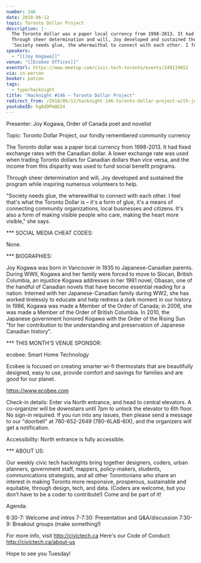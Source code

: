 ```yaml
---
number: 146
date: 2018-06-12
topic: Toronto Dollar Project
description: |-
  The Toronto dollar was a paper local currency from 1998-2013. It had fixed exchange rates with the Canadian dollar. A lower exchange rate was used when trading Toronto dollars for Canadian dollars than vice versa, and the income from this disparity was used to fund social benefit programs.
  Through sheer determination and will, Joy developed and sustained the program while inspiring numerous volunteers to help.
  ‘Society needs glue, the wherewithal to connect with each other. I feel that's what the Toronto Dollar is – it's a form of glue, it's a means of connecting community organizations, local businesses and citizens. It's also a form of making visible people who care, making the heart more visible,’ she says.
speakers:
  - "[[Joy Kogawa]]"
venue: "[[Ecobee Offices]]"
eventUrl: https://www.meetup.com/civic-tech-toronto/events/249119652
via: in-person
booker: patcon
tags:
  - type/hacknight
title: "Hacknight #146 – Toronto Dollar Project"
redirect_from: /2018/06/12/hacknight-146-toronto-dollar-project-with-joy-kogawa/
youtubeID: hgAdDPmQGI4
---
```


Presenter: Joy Kogawa, Order of Canada poet and novelist

Topic: Toronto Dollar Project, our fondly remembered community currency

The Toronto dollar was a paper local currency from 1998-2013. It had fixed exchange rates with the Canadian dollar. A lower exchange rate was used when trading Toronto dollars for Canadian dollars than vice versa, and the income from this disparity was used to fund social benefit programs.

Through sheer determination and will, Joy developed and sustained the program while inspiring numerous volunteers to help.

"Society needs glue, the wherewithal to connect with each other. I feel that's what the Toronto Dollar is – it's a form of glue, it's a means of connecting community organizations, local businesses and citizens. It's also a form of making visible people who care, making the heart more visible," she says.

*** SOCIAL MEDIA CHEAT CODES:

None.

*** BIOGRAPHIES:

Joy Kogawa was born in Vancouver in 1935 to Japanese-Canadian parents. During WWII, Kogawa and her family were forced to move to Slocan, British Columbia, an injustice Kogawa addresses in her 1981 novel, Obasan, one of the handful of Canadian novels that have become essential reading for a nation. Interned with her Japanese-Canadian family during WW2, she has worked tirelessly to educate and help redress a dark moment in our history.
​
In 1986, Kogawa was made a Member of the Order of Canada; in 2006, she was made a Member of the Order of British Columbia. In 2010, the Japanese government honored Kogawa with the Order of the Rising Sun "for her contribution to the understanding and preservation of Japanese Canadian history".

*** THIS MONTH'S VENUE SPONSOR:

ecobee: Smart Home Technology

Ecobee is focused on creating smarter wi-fi thermostats that are beautifully designed, easy to use, provide comfort and savings for families and are good for our planet.

https://www.ecobee.com

Check-in details: Enter via North entrance, and head to central elevators. A co-organizer will be downstairs until 7pm to unlock the elevator to 6th floor. No sign-in required. If you run into any issues, then please send a message to our "doorbell" at 780-652-2649 (780-6LAB-6IX), and the organizers will get a notification.

Accessibility: North entrance is fully accessible.

*** ABOUT US:

Our weekly civic tech hacknights bring together designers, coders, urban planners, government staff, mappers, policy-makers, students, communications strategists, and all other Torontonians who share an interest in making Toronto more responsive, prosperous, sustainable and equitable, through design, tech, and data. (Coders are welcome, but you don’t have to be a coder to contribute!) Come and be part of it!

Agenda:

6:30-7: Welcome and intros
7-7:30: Presentation and Q&A/discussion
7:30-9: Breakout groups (make something!)

For more info, visit http://civictech.ca
Here's our Code of Conduct: http://civictech.ca/about-us

Hope to see you Tuesday!